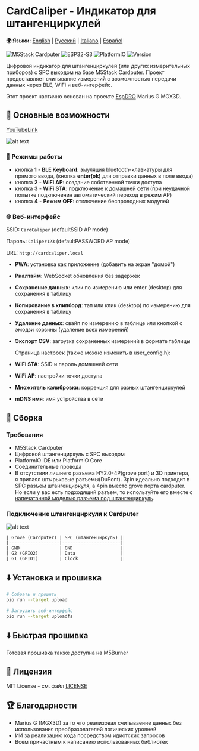 # CardCaliper - Индикатор для штангенциркулей

**🌍 Языки:** [English](readme.md) | [Русский](README_RU.md) | [Italiano](README_IT.md) | [Español](README_ES.md)

![M5Stack Cardputer](https://img.shields.io/badge/Hardware-M5Stack%20Cardputer-blue)
![ESP32-S3](https://img.shields.io/badge/MCU-ESP32--S3-green)
![PlatformIO](https://img.shields.io/badge/Platform-PlatformIO-orange)
![Version](https://img.shields.io/badge/Version-2.0.0-brightgreen)

Цифровой индикатор для штангенциркулей (или других измерительных приборов) с SPC выходом на базе M5Stack Cardputer. Проект предоставляет считывание измерений с возможностью передачи данных через BLE, WiFi и веб-интерфейс.

Этот проект частично основан на проекте [EspDRO](https://github.com/MGX3D/EspDRO) Marius G MGX3D.

## 🎯 Основные возможности

[YouTubeLink](https://www.youtube.com/shorts/dYnquSnqz-o)

![alt text](images/CardCaliperGIF.gif)
### 🔗 Режимы работы
- кнопка **1** - **BLE Keyboard**: эмуляция bluetooth-клавиатуры для прямого ввода, (кнопка **enter(ok)** для отправки данных в поле ввода)
- кнопка **2** - **WiFi AP**: создание собственной точки доступа
- кнопка **3** - **WiFi STA**: подключение к домашней сети (при неудачной попытке подключения автоматический переход в режим AP)
- кнопка **4** - **Режим OFF**: отключение беспроводных модулей  

### 🌐 Веб-интерфейс
  SSID: `CardCaliper` (defaultSSID AP mode)

  Пароль: `Caliper123` (defaultPASSWORD AP mode)

  URL: `http://cardcaliper.local`
- **PWA**: установка как приложение (добавить на экран "домой")
- **Риалтайм**: WebSocket обновления без задержек
- **Сохранение данных**: клик по измерению или enter (desktop) для сохранения в таблицу
- **Копирование в клипборд**: тап или клик (desktop) по измерению для сохранения в таблицу
- **Удаление данных**: свайп по измерению в таблице или кнопкой с эмодзи корзины (удаление всех измерений)
- **Экспорт CSV**: загрузка сохраненных измерений в формате таблицы

  Страница настроек (также можно изменить в user_config.h):
- **WiFi STA**: SSID и пароль домашней сети
- **WiFi AP**: настройки точки доступа
- **Множитель калибровки**: коррекция для разных штангенциркулей
- **mDNS имя**: имя устройства в сети

## 🔧 Сборка
### Требования
- M5Stack Cardputer
- Цифровой штангенциркуль с SPC выходом
- PlatformIO IDE или PlatformIO Core
- Соединительные провода
- В отсутствии лишнего разъема HY2.0-4P(grove port) и 3D принтера,
 я припаял штырьковые разъемы(DuPont). 3pin идеально подходит в SPC разъем штангенциркуля, a 4pin вместо grove порта cardputer.
 Но если у вас есть подходящий разъем, то используйте его вместе с [напечатанной моделью разъема под штангенциркуль](https://github.com/MGX3D/EspDRO/blob/master/CAD/spc_connector.stl).

### Подключение штангенциркуля к Cardputer
![alt text](images/Pinout.png)

```
| Grove (Cardputer) | SPC (штангенциркуль) |
|-------------------|----------------------|
| GND               | GND                  |
| G2 (GPIO2)        | Data                 |
| G1 (GPIO1)        | Clock                |
```

## ⬇️ Установка и прошивка

```bash
# Собрать и прошить
pio run --target upload

# Загрузить веб-интерфейс
pio run --target uploadfs
```
## ⬇️ Быстрая прошивка

Готовая прошивка также доступна на M5Burner 

## 📄 Лицензия

MIT License - см. файл [LICENSE](LICENSE)

## 🏆 Благодарности

- Marius G (MGX3D) за то что реализовал считываение данных без использования преобразователей логических уровней
- ИИ за реализацию кода посредством идиотских запросов
- Всем причастным к написанию использованных библиотек
